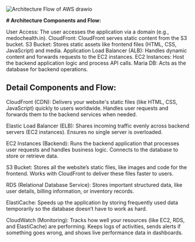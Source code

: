 
![Architecture Flow of AWS drawio](https://github.com/user-attachments/assets/ac1a56cc-07f7-4d20-8410-84fc624bd5a9)


**# Architecture Components and Flow:**

User Access: The user accesses the application via a domain (e.g., medochealth.in).
CloudFront: CloudFront serves static content from the S3 bucket.
S3 Bucket: Stores static assets like frontend files (HTML, CSS, JavaScript) and media.
Application Load Balancer (ALB): Handles dynamic content and forwards requests to the EC2 instances.
EC2 Instances: Host the backend application logic and process API calls.
Maria DB: Acts as the database for backend operations.


## Detail Components and Flow:

CloudFront (CDN):
Delivers your website's static files (like HTML, CSS, JavaScript) quickly to users worldwide.
Handles user requests and forwards them to the backend services when needed.

Elastic Load Balancer (ELB):
Shares incoming traffic evenly across backend servers (EC2 instances).
Ensures no single server is overloaded.

EC2 Instances (Backend):
Runs the backend application that processes user requests and handles business logic.
Connects to the database to store or retrieve data.

S3 Bucket:
Stores all the website’s static files, like images and code for the frontend.
Works with CloudFront to deliver these files faster to users.

RDS (Relational Database Service):
Stores important structured data, like user details, billing information, or inventory records.

ElastiCache:
Speeds up the application by storing frequently used data temporarily so the database doesn’t have to work as hard.

CloudWatch (Monitoring):
Tracks how well your resources (like EC2, RDS, and ElastiCache) are performing.
Keeps logs of activities, sends alerts if something goes wrong, and shows live performance data in dashboards.



